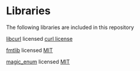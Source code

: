 # Libraries

The following libraries are included in this repository

[libcurl](https://github.com/curl/curl) licensed [curl license](https://curl.haxx.se/docs/copyright.html)

[fmtlib](https://github.com/fmtlib/fmt) licensed [MIT](https://github.com/fmtlib/fmt/blob/master/LICENSE.rst)

[magic_enum](https://github.com/Neargye/magic_enum) licensed [MIT](https://github.com/Neargye/magic_enum/blob/master/LICENSE)